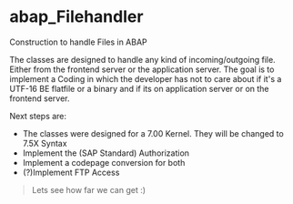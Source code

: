 # abap_Filehandler
Construction to handle Files in ABAP

The classes are designed to handle any kind of incoming/outgoing file. Either from the frontend server or the application server. The goal is to implement a Coding in which the developer has not to care about if it's a UTF-16 BE flatfile or a binary and if its on application server or on the frontend server.

Next steps are:
* The classes were designed for a 7.00 Kernel. They will be changed to 7.5X Syntax
* Implement the (SAP Standard) Authorization
* Implement a codepage conversion for both
* (?)Implement FTP Access

>Lets see how far we can get :)
